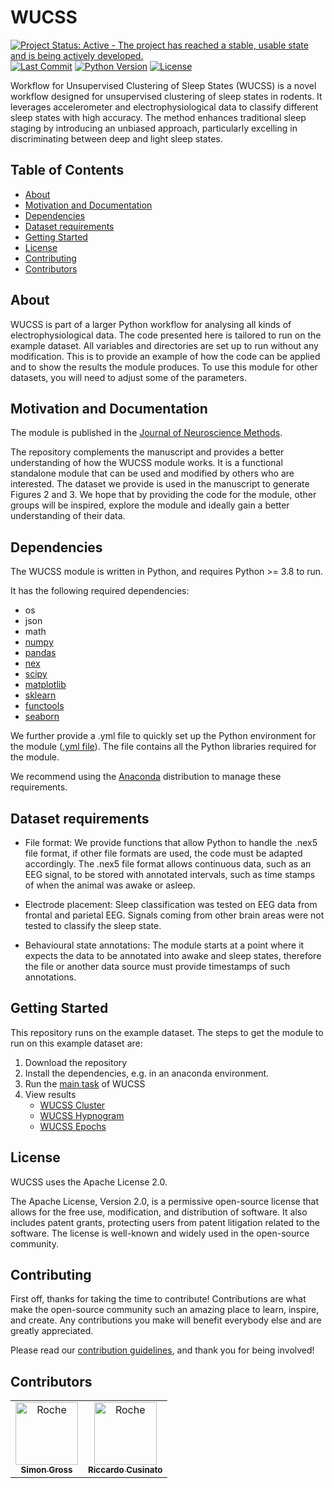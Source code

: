 # WUCSS

[![Project Status: Active - The project has reached a stable, usable state and is being actively developed.](https://www.repostatus.org/badges/latest/active.svg)](https://www.repostatus.org/#active)
[![Last Commit](https://img.shields.io/github/last-commit/Roche/WUCSS/master?style=flat-square)](https://github.com/Roche/WUCSS/commits/master)
[![Python Version](https://img.shields.io/badge/python-3.8-blue)](README.md)
[![License](https://img.shields.io/badge/license-Apache--2.0-green)](LICENSE)

Workflow for Unsupervised Clustering of Sleep States (WUCSS) is a novel workflow designed for unsupervised clustering of sleep states in rodents. It leverages accelerometer and electrophysiological data to classify different sleep states with high accuracy. The method enhances traditional sleep staging by introducing an unbiased approach, particularly excelling in discriminating between deep and light sleep states.

## Table of Contents

- [About](#about)
- [Motivation and Documentation](#documentation)
- [Dependencies](#dependencies)
- [Dataset requirements](#dataset_req)
- [Getting Started](#getting_started)
- [License](#license)
- [Contributing](#contributing)
- [Contributors](#contributors)

## <a id="about"></a> About

WUCSS is part of a larger Python workflow for analysing all kinds of electrophysiological data. The code presented here is tailored to run on the example dataset. All variables and directories are set up to run without any modification. This is to provide an example of how the code can be applied and to show the results the module produces. To use this module for other datasets, you will need to adjust some of the parameters. 

## <a id="documentation"></a> Motivation and Documentation

The module is published in the [Journal of Neuroscience Methods](https://www.sciencedirect.com/science/article/pii/S0165027024001006). 

The repository complements the manuscript and provides a better understanding of how the WUCSS module works. It is a functional standalone module that can be used and modified by others who are interested. The dataset we provide is used in the manuscript to generate Figures 2 and 3. We hope that by providing the code for the module, other groups will be inspired, explore the module and ideally gain a better understanding of their data.

## <a id="dependencies"></a> Dependencies

The WUCSS module is written in Python, and requires Python >= 3.8 to run.

It has the following required dependencies:

- os
- json
- math
- [numpy](https://github.com/numpy/numpy)
- [pandas](https://github.com/pandas-dev/pandas)
- [nex](https://pypi.org/project/nex/)
- [scipy](https://github.com/scipy/scipy)
- [matplotlib](https://github.com/matplotlib/matplotlib)
- [sklearn](https://github.com/scikit-learn/scikit-learn)
- [functools](https://pypi.org/project/functools/)
- [seaborn](https://pypi.org/project/seaborn/)

We further provide a .yml file to quickly set up the Python environment for the module ([.yml file](python_environment/wucss_env.yml)). The file contains all the Python libraries required for the module.

We recommend using the [Anaconda](https://www.anaconda.com/download-2) distribution to manage these requirements.

## <a id="dataset_req"></a> Dataset requirements
- File format:
We provide functions that allow Python to handle the .nex5 file format, if other file formats are used, the code must be adapted accordingly. The .nex5 file format allows continuous data, such as an EEG signal, to be stored with annotated intervals, such as time stamps of when the animal was awake or asleep. 

- Electrode placement:
Sleep classification was tested on EEG data from frontal and parietal EEG. Signals coming from other brain areas were not tested to classify the sleep state. 

- Behavioural state annotations:
The module starts at a point where it expects the data to be annotated into awake and sleep states, therefore the file or another data source must provide timestamps of such annotations.

## <a id="getting_started"></a> Getting Started

This repository runs on the example dataset. The steps to get the module to run on this example dataset are: 

1) Download the repository
2) Install the dependencies, e.g. in an anaconda environment. 
3) Run the [main task](wucss_main_task.py) of WUCSS
4) View results 
    * [WUCSS Cluster](results/Cntnap001_200504_wucss_qc.png)
    * [WUCSS Hypnogram](results/Hypnogram.png) 
    * [WUCSS Epochs](results/start_and_ends_intervals.csv) 

## <a id="license"></a> License 

WUCSS uses the Apache License 2.0. 

The Apache License, Version 2.0, is a permissive open-source license that allows for the free use, modification, and distribution of software. It also includes patent grants, protecting users from patent litigation related to the software. The license is well-known and widely used in the open-source community.

## <a id="contributing"></a> Contributing

First off, thanks for taking the time to contribute! Contributions are what make the open-source community such an amazing place to learn, inspire, and create. Any contributions you make will benefit everybody else and are greatly appreciated.

Please read our [contribution guidelines](CONTRIBUTING.md), and thank you for being involved!

## <a id="contributors"></a> Contributors

<table>
<tr>
    <td align="center">
        <a href="https://github.com/grosss10-roche">
            <img src="https://avatars.githubusercontent.com/u/151529315?v=4" width="100;" alt="Roche"/>
            <br />
            <sub><b>Simon Gross</b></sub>
        </a>
    </td>
    <td align="center">
        <a href="https://github.com/cusinatr">
            <img src="https://avatars.githubusercontent.com/u/74003718?v=4" width="100;" alt="Roche"/>
            <br />
            <sub><b>Riccardo Cusinato</b></sub>
        </a>
    </td></tr>
</table>
